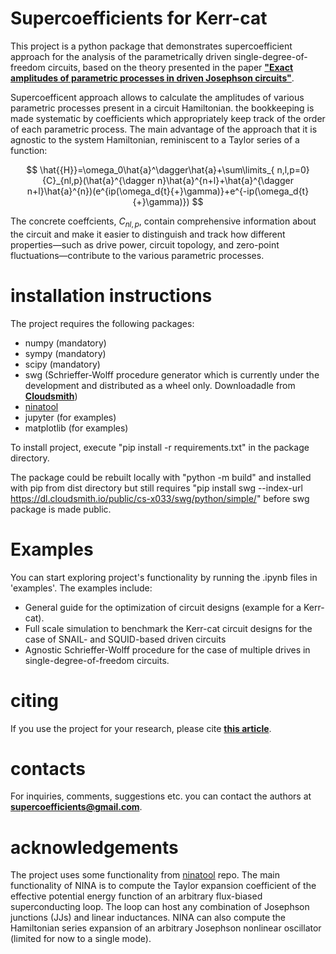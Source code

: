 # Supercoefficients for Kerr-cat

This project is a python package that demonstrates supercoefficient approach for the analysis of the 
parametrically driven single-degree-of-freedom circuits, based on the theory presented 
in the paper [**"Exact amplitudes of parametric processes in driven Josephson circuits"**](https://arxiv.org/abs/2501.07784).

Supercoefficent approach allows to calculate the amplitudes of various parametric processes present
in a circuit Hamiltonian. the bookkeeping is made systematic by coefficients which appropriately
keep track of the order of each parametric process. The main advantage of the approach that it is
agnostic to the system Hamiltonian, reminiscent to a Taylor series of a function:

$$
\hat{{H}}=\omega_0\hat{a}^\dagger\hat{a}+\sum\limits_{ n,l,p=0}{C}_{nl,p}(\hat{a}^{\dagger n}\hat{a}^{n+l}+\hat{a}^{\dagger n+l}\hat{a}^{n})(e^{ip(\omega_d{t}{+}\gamma)}+e^{-ip(\omega_d{t}{+}\gamma)})
$$

The concrete coeffcients, $C_{nl,p}$, contain comprehensive information about the circuit and make it easier to distinguish 
and track how different properties—such as drive power, circuit topology, and zero-point fluctuations—contribute 
to the various parametric processes.



# installation instructions

The project requires the following packages:

- numpy (mandatory)
- sympy (mandatory)
- scipy (mandatory)
- swg (Schrieffer-Wolff procedure generator which is currently under the development and distributed as a wheel only. Downloadadle from [**Cloudsmith**](https://dl.cloudsmith.io/public/cs-x033/swg/python/simple/))
- [ninatool](https://github.com/sandromiano/ninatool)
- jupyter (for examples)
- matplotlib (for examples)


To install project, execute "pip install -r requirements.txt" in the package directory.

The package could be rebuilt locally with "python -m build" and installed with pip from dist directory 
but still requires "pip install swg --index-url https://dl.cloudsmith.io/public/cs-x033/swg/python/simple/" before swg package is made public.

# Examples

You can start exploring project's functionality by running the .ipynb files in 'examples'. The examples include:

- General guide for the optimization of circuit designs (example for a Kerr-cat).
- Full scale simulation to benchmark the Kerr-cat circuit designs for the case of SNAIL- and SQUID-based driven circuits
- Agnostic Schrieffer-Wolff procedure for the case of multiple drives in single-degree-of-freedom circuits.

# citing 

If you use the project for your research, please cite [**this article**](https://arxiv.org/abs/2501.07784).

# contacts

For inquiries, comments, suggestions etc. you can contact the authors at **supercoefficients@gmail.com**.

# acknowledgements

The project uses some functionality from [ninatool](https://github.com/sandromiano/ninatool) repo. The main functionality of NINA is 
to compute the Taylor expansion coefficient of the effective potential energy function of an arbitrary flux-biased 
superconducting loop. The loop can host any combination of Josephson junctions (JJs) and linear inductances. NINA can also
 compute the Hamiltonian series expansion of an arbitrary Josephson nonlinear oscillator (limited for now to a single mode).


